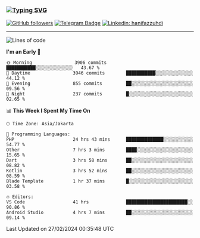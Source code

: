 ### [![Typing SVG](https://readme-typing-svg.herokuapp.com?font=lato&size=22&lines=Hi+There+👋)](https://git.io/typing-svg) 

[![GitHub followers](https://img.shields.io/github/followers/hanifazzuhdi?label=Follow&style=social)](https://github.com/hanifazzuhdi/?tab=follow) 
[![Telegram Badge](https://img.shields.io/badge/-hanif0198-blue?style=social&logo=telegram&link=https://www.t.me/hanif0198/)](https://www.t.me/hanif0198/) 
[![Linkedin: hanifazzuhdi](https://img.shields.io/badge/-hanifazzuhdi-blue?style=flat-square&logo=Linkedin&logoColor=white&link=https://www.linkedin.com/in/hanif-az-zuhdi-69688019b/)](https://www.linkedin.com/in/hanif-az-zuhdi-69688019b/) 

<hr/>

<!--START_SECTION:waka-->
![Lines of code](https://img.shields.io/badge/From%20Hello%20World%20I%27ve%20Written-47.3%20million%20lines%20of%20code-blue)

**I'm an Early 🐤** 

```text
🌞 Morning                3906 commits        ███████████░░░░░░░░░░░░░░   43.67 % 
🌆 Daytime                3946 commits        ███████████░░░░░░░░░░░░░░   44.12 % 
🌃 Evening                855 commits         ██░░░░░░░░░░░░░░░░░░░░░░░   09.56 % 
🌙 Night                  237 commits         █░░░░░░░░░░░░░░░░░░░░░░░░   02.65 % 
```


📊 **This Week I Spent My Time On** 

```text
🕑︎ Time Zone: Asia/Jakarta

💬 Programming Languages: 
PHP                      24 hrs 43 mins      ██████████████░░░░░░░░░░░   54.77 % 
Other                    7 hrs 3 mins        ████░░░░░░░░░░░░░░░░░░░░░   15.65 % 
Dart                     3 hrs 58 mins       ██░░░░░░░░░░░░░░░░░░░░░░░   08.82 % 
Kotlin                   3 hrs 52 mins       ██░░░░░░░░░░░░░░░░░░░░░░░   08.59 % 
Blade Template           1 hr 37 mins        █░░░░░░░░░░░░░░░░░░░░░░░░   03.58 % 

🔥 Editors: 
VS Code                  41 hrs              ███████████████████████░░   90.86 % 
Android Studio           4 hrs 7 mins        ██░░░░░░░░░░░░░░░░░░░░░░░   09.14 % 
```


 Last Updated on 27/02/2024 00:35:48 UTC
<!--END_SECTION:waka-->
